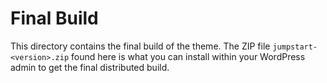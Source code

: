 # Final Build

This directory contains the final build of the theme. The ZIP file `jumpstart-<version>.zip` found here is what you can install within your WordPress admin to get the final distributed build.
